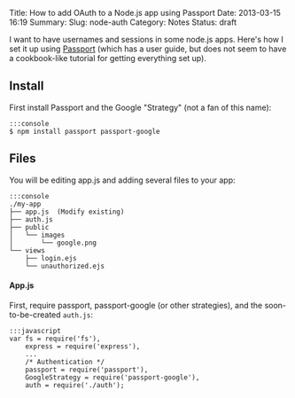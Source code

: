 Title: How to add OAuth to a Node.js app using Passport
Date: 2013-03-15 16:19
Summary:
Slug: node-auth
Category: Notes
Status: draft

I want to have usernames and sessions in some node.js apps.  Here's how I set
it up using [Passport][1] (which has a user guide, but does not seem to have a
cookbook-like tutorial for getting everything set up).

## Install

First install Passport and the Google "Strategy" (not a fan of this name):

    :::console
    $ npm install passport passport-google

## Files

You will be editing app.js and adding several files to your app:

    :::console
    ./my-app
    ├── app.js  (Modify existing)
    ├── auth.js
    ├── public
    │   └── images
    │       └── google.png
    └── views
        ├── login.ejs
        └── unauthorized.ejs

#### App.js

First, require passport, passport-google (or other strategies), and the
soon-to-be-created `auth.js`:

    :::javascript
    var fs = require('fs'),
        express = require('express'),
        ...
        /* Authentication */
        passport = require('passport'),
        GoogleStrategy = require('passport-google'),
        auth = require('./auth');




[1]: http://passportjs.org/
